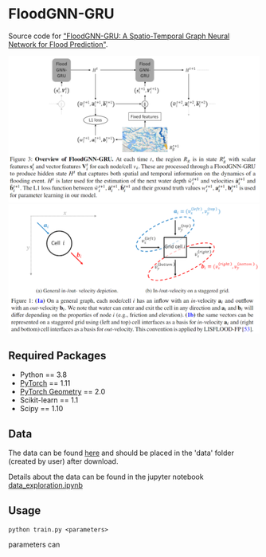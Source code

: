 # FloodGNN-GRU

Source code for ["FloodGNN-GRU: A Spatio-Temporal Graph Neural Network for Flood Prediction"](). 

![framework](./figs/floodgnn-gru-framework.png)
![framework](./figs/floodgnn-gru-velocity.png)

## Required Packages
* Python == 3.8
* [PyTorch](https://pytorch.org/) == 1.11
* [PyTorch Geometry](https://pytorch-geometric.readthedocs.io/) == 2.0
* Scikit-learn == 1.1 
* Scipy == 1.10

## Data 
The data can be found [here](https://zenodo.org/records/10787632?token=eyJhbGciOiJIUzUxMiJ9.eyJpZCI6IjRmZjFlYjM5LWI0NTItNDVlMy04OTRjLWNiY2M4YTgwZmFlNSIsImRhdGEiOnt9LCJyYW5kb20iOiJmOGI0NDMxNTg2NmMxNzg3YWE3YmQxZmYzMTE2ODRiZSJ9.CFvVViSDO4_Q8CR7mZ5zPzl0qTTYNlRvLs1Li1hbwh80Sz_C1F8pViPXvuToHRJuIK6McjoMuU631q64h-TXtw) and should be placed in the 'data' folder (created by user) after download. 

Details about the data can be found in the jupyter notebook [data_exploration.ipynb](./data_exploration.ipynb)

## Usage
    python train.py <parameters>  


parameters can 